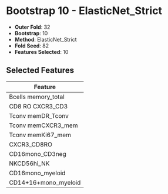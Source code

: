 # Bootstrap 10 - ElasticNet_Strict

- **Outer Fold**: 32
- **Bootstrap**: 10
- **Method**: ElasticNet_Strict
- **Fold Seed**: 82
- **Features Selected**: 10

## Selected Features

| Feature |
|---------|
| Bcells memory_total |
| CD8 RO CXCR3_CD3 |
| Tconv memDR_Tconv |
| Tconv memCXCR3_mem |
| Tconv memKi67_mem |
| CXCR3_CD8RO |
| CD16mono_CD3neg |
| NKCD56hi_NK |
| CD16mono_myeloid |
| CD14+16+mono_myeloid |
